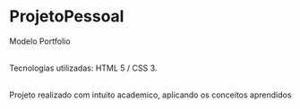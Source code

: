 # ProjetoPessoal <br>
Modelo Portfolio<br><br>

Tecnologias utilizadas: HTML 5 / CSS 3.<br><br>

Projeto realizado com intuito academico, aplicando os conceitos aprendidos 
